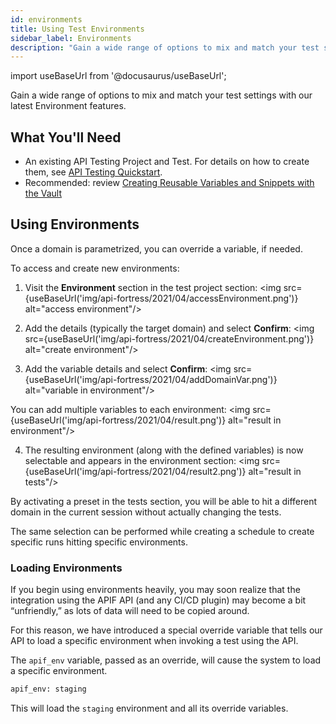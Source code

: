 ```yaml
---
id: environments
title: Using Test Environments
sidebar_label: Environments
description: "Gain a wide range of options to mix and match your test settings with our latest Environments features."
---
```


import useBaseUrl from '@docusaurus/useBaseUrl';

Gain a wide range of options to mix and match your test settings with our latest Environment features.

## What You'll Need
* An existing API Testing Project and Test. For details on how to create them, see [API Testing Quickstart](/api-testing/quickstart/).
* Recommended: review [Creating Reusable Variables and Snippets with the Vault](/api-testing/vault/)

## Using Environments

Once a domain is parametrized, you can override a variable, if needed.

To access and create new environments:

1. Visit the **Environment** section in the test project section:
  <img src={useBaseUrl('img/api-fortress/2021/04/accessEnvironment.png')} alt="access environment"/>

2. Add the details (typically the target domain) and select **Confirm**:
  <img src={useBaseUrl('img/api-fortress/2021/04/createEnvironment.png')} alt="create environment"/>

3. Add the variable details and select **Confirm**:
  <img src={useBaseUrl('img/api-fortress/2021/04/addDomainVar.png')} alt="variable in environment"/>

  You can add multiple variables to each environment:
  <img src={useBaseUrl('img/api-fortress/2021/04/result.png')} alt="result in environment"/>

4. The resulting environment (along with the defined variables) is now selectable and appears in the environment section:
  <img src={useBaseUrl('img/api-fortress/2021/04/result2.png')} alt="result in tests"/>

By activating a preset in the tests section, you will be able to hit a different domain in the current session without actually changing the tests.

The same selection can be performed while creating a schedule to create specific runs hitting specific environments.

### Loading Environments

If you begin using environments heavily, you may soon realize that the integration using the APIF API (and any CI/CD plugin) may become a bit “unfriendly,” as lots of data will need to be copied around.

For this reason, we have introduced a special override variable that tells our API to load a specific environment when invoking a test using the API.

The `apif_env` variable, passed as an override, will cause the system to load a specific environment.
```bash
apif_env: staging
```

This will load the `staging` environment and all its override variables.
